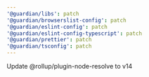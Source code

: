 ```yaml
---
'@guardian/libs': patch
'@guardian/browserslist-config': patch
'@guardian/eslint-config': patch
'@guardian/eslint-config-typescript': patch
'@guardian/prettier': patch
'@guardian/tsconfig': patch
---
```


Update @rollup/plugin-node-resolve to v14
